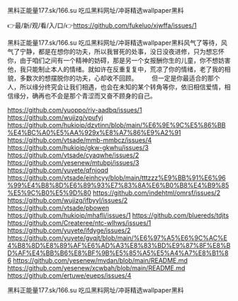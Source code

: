 黑料正能量177.sk/166.su 吃瓜黑料网址/冲哥精选wallpaper黑料

👉最/新/观/看/入/口/👉https://github.com/fukeluo/xjwffa/issues/1

黑料正能量177.sk/166.su 吃瓜黑料网址/冲哥精选wallpaper黑料风气了等待，风气了宁静，都是在想你的功夫，所以我冒死的处事，没日没夜进修，只为想忘怀你，由于咱们之间有一个精神的妨碍，那是另一个女报酬你生的儿童，你不想妨害他，我只能制止本人的情绪。就如许在反重复复中，荒凉了你的情绪，老了我的相貌，多数次的想摆脱你的功夫，心却收不回顾。
　　但一定是你最适合的那个人，所以缘分终究会让我们相遇，也会在未知的某个转角等你，依旧相信爱情，相信缘分，确再也不会是那个青涩而又奋不顾身的自己。


https://github.com/yuoppo/riy-aadbq/issues/1
https://github.com/wujizg/vpufyj
https://github.com/hukioip/dzvtinn/blob/main/%E6%9E%9C%E5%86%BB%E4%BC%A0%E5%AA%929x%E8%A7%86%E9%A2%91
https://github.com/vtsade/mmb-mmbcz/issues/4
https://github.com/hukioip/gkw-gkwhu/issues/3
https://github.com/vtsade/cyaqwhe/issues/2
https://github.com/yesenew/mtubpj/issues/3
https://github.com/yuyete/qfnjoqd
https://github.com/vtsade/einhcyy/blob/main/tttzzz%E9%BB%91%E6%96%99%E4%B8%8D%E6%89%93%E7%83%8A%E6%B0%B8%E4%B9%85%E5%9C%B0%E5%9D%80
https://github.com/indehtml/omrsf/issues/2
https://github.com/wujizg/ifbyyl/issues/2
https://github.com/vtsade/pbowen
https://github.com/hukioip/mhafli/issues/1
https://github.com/bluereds/tdjts
https://github.com/Createree/ntc-wlhws/issues/1
https://github.com/yuyete/ifdyge/issues/2
https://github.com/yuyete/gvqjt/blob/main/%E6%97%A5%E6%9C%AC%E4%B8%8D%E8%89%AF%E6%AD%A3%E8%83%BD%E9%87%8F%E8%BD%AF%E4%BB%B6%E8%BF%9B%E5%85%A5%E5%A4%A7%E8%B1%86
https://github.com/yesenew/mvdan/blob/main/README.md
https://github.com/yesenew/xcwbah/blob/main/README.md
https://github.com/ertuwe/eueps/issues/4

黑料正能量177.sk/166.su 吃瓜黑料网址/冲哥精选wallpaper黑料
